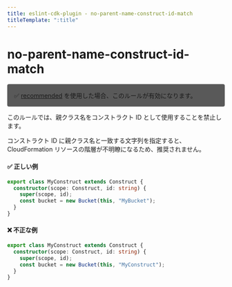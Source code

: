 ```yaml
---
title: eslint-cdk-plugin - no-parent-name-construct-id-match
titleTemplate: ":title"
---
```


# no-parent-name-construct-id-match

<div style="margin-top: 16px; background-color: #595959; padding: 16px; border-radius: 4px;">
    ✅ <a href="https://eslint-cdk-plugin.dev/rules/#recommended-rules">recommended</a>
  を使用した場合、このルールが有効になります。
</div>

このルールでは、親クラス名をコンストラクト ID として使用することを禁止します。

コンストラクト ID に親クラス名と一致する文字列を指定すると、CloudFormation リソースの階層が不明瞭になるため、推奨されません。

#### ✅ 正しい例

```ts
export class MyConstruct extends Construct {
  constructor(scope: Construct, id: string) {
    super(scope, id);
    const bucket = new Bucket(this, "MyBucket");
  }
}
```

#### ❌ 不正な例

```ts
export class MyConstruct extends Construct {
  constructor(scope: Construct, id: string) {
    super(scope, id);
    const bucket = new Bucket(this, "MyConstruct");
  }
}
```
